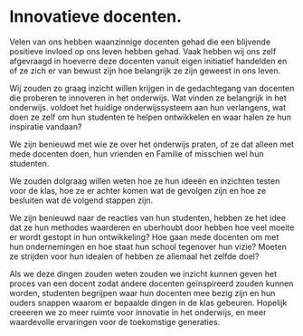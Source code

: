 # Innovatieve docenten.

Velen van ons hebben waanzinnige docenten gehad die een blijvende positieve invloed op ons leven hebben gehad. Vaak hebben wij ons zelf afgevraagd in hoeverre deze docenten vanuit eigen initiatief handelden en of ze zich er van bewust zijn hoe belangrijk ze zijn geweest in ons leven.  

Wij zouden zo graag inzicht willen krijgen in de gedachtegang van docenten die proberen te innoveren in het onderwijs. Wat vinden ze belangrijk in het onderwijs. voldoet het huidige onderwijssysteem aan hun verlangens, wat doen ze zelf om hun studenten te helpen ontwikkelen en waar halen ze hun inspiratie vandaan?

We zijn benieuwd met wie ze over het onderwijs praten, of ze dat alleen met mede docenten doen, hun vrienden en Familie of misschien wel hun studenten.

We zouden dolgraag willen weten hoe ze hun ideeën en inzichten testen voor de klas, hoe ze er achter komen wat de gevolgen zijn en hoe ze besluiten wat de volgend stappen zijn.

We zijn benieuwd naar de reacties van hun studenten, hebben ze het idee dat ze hun methodes waarderen en uberhoubt door hebben hoe veel moeite er wordt gestopt in hun ontwikkeling? Hoe gaan mede docenten om met hun ondernemingen en hoe staat hun school tegenover hun vizie? Moeten ze strijden voor hun idealen of hebben ze allemaal het zelfde doel?

Als we deze dingen zouden weten zouden we inzicht kunnen geven het proces van een docent zodat andere docenten geïnspireerd zouden kunnen worden, studenten begrijpen waar hun docenten mee bezig zijn en hun ouders snappen waarom er bepaalde dingen in de klas gebeuren. Hopelijk creeeren we zo meer ruimte voor innovatie in het onderwijs, en meer waardevolle ervaringen voor de toekomstige generaties.
